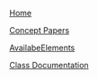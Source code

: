[Home](Home)

[Concept Papers](HomeDingConceptPaper)

[AvailabeElements](AvailabeElements)

[Class Documentation](Classes)